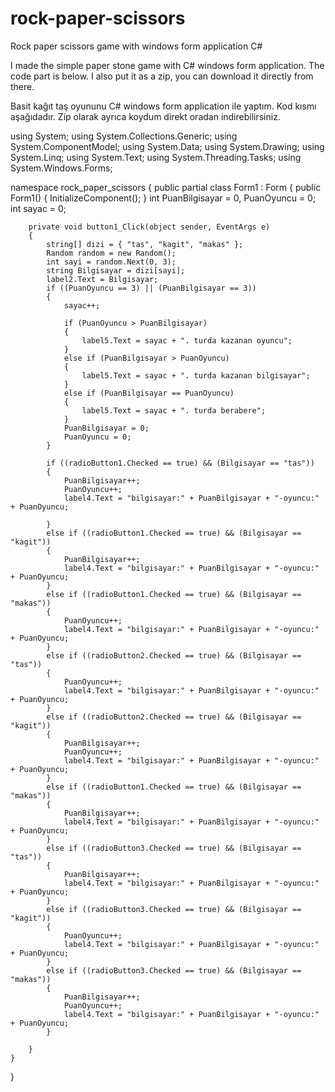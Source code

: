 # rock-paper-scissors
Rock paper scissors game with windows form application C#

I made the simple paper stone game with C# windows form application. 
The code part is below. 
I also put it as a zip, you can download it directly from there.

Basit kağıt taş oyununu C# windows form application ile yaptım. 
Kod kısmı aşağıdadır. 
Zip olarak ayrıca koydum direkt oradan indirebilirsiniz. 



using System;
using System.Collections.Generic;
using System.ComponentModel;
using System.Data;
using System.Drawing;
using System.Linq;
using System.Text;
using System.Threading.Tasks;
using System.Windows.Forms;

namespace rock_paper_scissors
{
    public partial class Form1 : Form
    {
        public Form1()
        {
            InitializeComponent();
        }
        int PuanBilgisayar = 0, PuanOyuncu = 0;
        int sayac = 0;
       
        private void button1_Click(object sender, EventArgs e)
        {
            string[] dizi = { "tas", "kagit", "makas" };
            Random random = new Random();
            int sayi = random.Next(0, 3);
            string Bilgisayar = dizi[sayi];
            label2.Text = Bilgisayar;
            if ((PuanOyuncu == 3) || (PuanBilgisayar == 3))
            {
                sayac++;

                if (PuanOyuncu > PuanBilgisayar)
                {
                    label5.Text = sayac + ". turda kazanan oyuncu";
                }
                else if (PuanBilgisayar > PuanOyuncu)
                {
                    label5.Text = sayac + ". turda kazanan bilgisayar";
                }
                else if (PuanBilgisayar == PuanOyuncu)
                {
                    label5.Text = sayac + ". turda berabere";
                }
                PuanBilgisayar = 0;
                PuanOyuncu = 0;
            }

            if ((radioButton1.Checked == true) && (Bilgisayar == "tas"))
            {
                PuanBilgisayar++;
                PuanOyuncu++;
                label4.Text = "bilgisayar:" + PuanBilgisayar + "-oyuncu:" + PuanOyuncu;

            }
            else if ((radioButton1.Checked == true) && (Bilgisayar == "kagit"))
            {
                PuanBilgisayar++;
                label4.Text = "bilgisayar:" + PuanBilgisayar + "-oyuncu:" + PuanOyuncu;
            }
            else if ((radioButton1.Checked == true) && (Bilgisayar == "makas"))
            {
                PuanOyuncu++;
                label4.Text = "bilgisayar:" + PuanBilgisayar + "-oyuncu:" + PuanOyuncu;
            }
            else if ((radioButton2.Checked == true) && (Bilgisayar == "tas"))
            {
                PuanOyuncu++;
                label4.Text = "bilgisayar:" + PuanBilgisayar + "-oyuncu:" + PuanOyuncu;
            }
            else if ((radioButton2.Checked == true) && (Bilgisayar == "kagit"))
            {
                PuanBilgisayar++;
                PuanOyuncu++;
                label4.Text = "bilgisayar:" + PuanBilgisayar + "-oyuncu:" + PuanOyuncu;
            }
            else if ((radioButton1.Checked == true) && (Bilgisayar == "makas"))
            {
                PuanBilgisayar++;
                label4.Text = "bilgisayar:" + PuanBilgisayar + "-oyuncu:" + PuanOyuncu;
            }
            else if ((radioButton3.Checked == true) && (Bilgisayar == "tas"))
            {
                PuanBilgisayar++;
                label4.Text = "bilgisayar:" + PuanBilgisayar + "-oyuncu:" + PuanOyuncu;
            }
            else if ((radioButton3.Checked == true) && (Bilgisayar == "kagit"))
            {
                PuanOyuncu++;
                label4.Text = "bilgisayar:" + PuanBilgisayar + "-oyuncu:" + PuanOyuncu;
            }
            else if ((radioButton3.Checked == true) && (Bilgisayar == "makas"))
            {
                PuanBilgisayar++;
                PuanOyuncu++;
                label4.Text = "bilgisayar:" + PuanBilgisayar + "-oyuncu:" + PuanOyuncu;
            }

        }
    }
}
    

